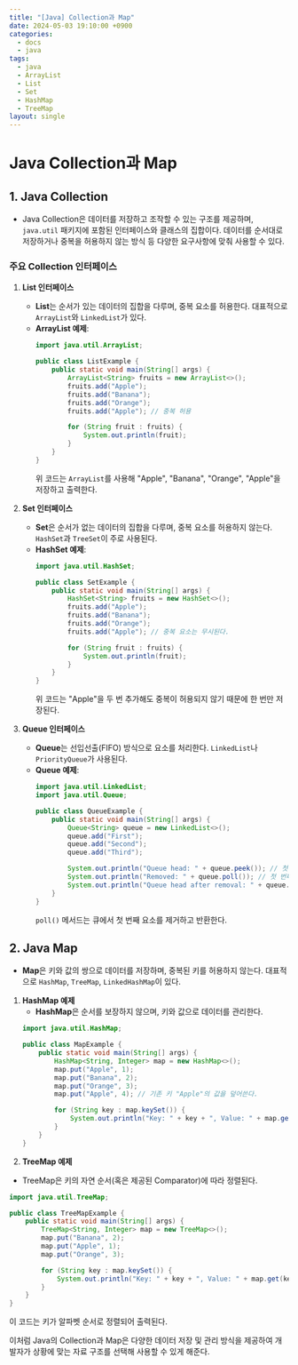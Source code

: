 ```yaml
---
title: "[Java] Collection과 Map"
date: 2024-05-03 19:10:00 +0900
categories:
  - docs
  - java
tags:
  - java
  - ArrayList
  - List
  - Set
  - HashMap
  - TreeMap
layout: single
---
```

# Java Collection과 Map

## 1. Java Collection

- Java Collection은 데이터를 저장하고 조작할 수 있는 구조를 제공하며, `java.util` 패키지에 포함된 인터페이스와 클래스의 집합이다. 데이터를 순서대로 저장하거나 중복을 허용하지 않는 방식 등 다양한 요구사항에 맞춰 사용할 수 있다.

### 주요 Collection 인터페이스
1. **List 인터페이스**  
   - **List**는 순서가 있는 데이터의 집합을 다루며, 중복 요소를 허용한다. 대표적으로 `ArrayList`와 `LinkedList`가 있다.
   - **ArrayList 예제**:
     ```java
     import java.util.ArrayList;
     
     public class ListExample {
         public static void main(String[] args) {
             ArrayList<String> fruits = new ArrayList<>();
             fruits.add("Apple");
             fruits.add("Banana");
             fruits.add("Orange");
             fruits.add("Apple"); // 중복 허용

             for (String fruit : fruits) {
                 System.out.println(fruit);
             }
         }
     }
     ```
     위 코드는 `ArrayList`를 사용해 "Apple", "Banana", "Orange", "Apple"을 저장하고 출력한다.

2. **Set 인터페이스**  
   - **Set**은 순서가 없는 데이터의 집합을 다루며, 중복 요소를 허용하지 않는다. `HashSet`과 `TreeSet`이 주로 사용된다.
   - **HashSet 예제**:
     ```java
     import java.util.HashSet;
     
     public class SetExample {
         public static void main(String[] args) {
             HashSet<String> fruits = new HashSet<>();
             fruits.add("Apple");
             fruits.add("Banana");
             fruits.add("Orange");
             fruits.add("Apple"); // 중복 요소는 무시된다.

             for (String fruit : fruits) {
                 System.out.println(fruit);
             }
         }
     }
     ```
     위 코드는 "Apple"을 두 번 추가해도 중복이 허용되지 않기 때문에 한 번만 저장된다.

3. **Queue 인터페이스**  
   - **Queue**는 선입선출(FIFO) 방식으로 요소를 처리한다. `LinkedList`나 `PriorityQueue`가 사용된다.
   - **Queue 예제**:
     ```java
     import java.util.LinkedList;
     import java.util.Queue;

     public class QueueExample {
         public static void main(String[] args) {
             Queue<String> queue = new LinkedList<>();
             queue.add("First");
             queue.add("Second");
             queue.add("Third");

             System.out.println("Queue head: " + queue.peek()); // 첫 번째 요소 확인
             System.out.println("Removed: " + queue.poll()); // 첫 번째 요소 제거
             System.out.println("Queue head after removal: " + queue.peek());
         }
     }
     ```
     `poll()` 메서드는 큐에서 첫 번째 요소를 제거하고 반환한다.

## 2. Java Map

- **Map**은 키와 값의 쌍으로 데이터를 저장하며, 중복된 키를 허용하지 않는다. 대표적으로 `HashMap`, `TreeMap`, `LinkedHashMap`이 있다.

1. **HashMap 예제**
   - **HashMap**은 순서를 보장하지 않으며, 키와 값으로 데이터를 관리한다.
   ```java
   import java.util.HashMap;

   public class MapExample {
       public static void main(String[] args) {
           HashMap<String, Integer> map = new HashMap<>();
           map.put("Apple", 1);
           map.put("Banana", 2);
           map.put("Orange", 3);
           map.put("Apple", 4); // 기존 키 "Apple"의 값을 덮어쓴다.

           for (String key : map.keySet()) {
               System.out.println("Key: " + key + ", Value: " + map.get(key));
           }
       }
   }

2. **TreeMap 예제**
  - TreeMap은 키의 자연 순서(혹은 제공된 Comparator)에 따라 정렬된다.
  ```java
  import java.util.TreeMap;

  public class TreeMapExample {
      public static void main(String[] args) {
          TreeMap<String, Integer> map = new TreeMap<>();
          map.put("Banana", 2);
          map.put("Apple", 1);
          map.put("Orange", 3);

          for (String key : map.keySet()) {
              System.out.println("Key: " + key + ", Value: " + map.get(key));
          }
      }
  }
  ```
  이 코드는 키가 알파벳 순서로 정렬되어 출력된다.

이처럼 Java의 Collection과 Map은 다양한 데이터 저장 및 관리 방식을 제공하여 개발자가 상황에 맞는 자료 구조를 선택해 사용할 수 있게 해준다.